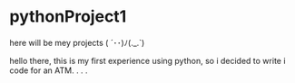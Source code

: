 # pythonProject1
 here will be mey projects
 ( ´･･)ﾉ(._.`)
 
hello there, this is my first experience using python, so i decided to write i code for an ATM.
.  .  .
